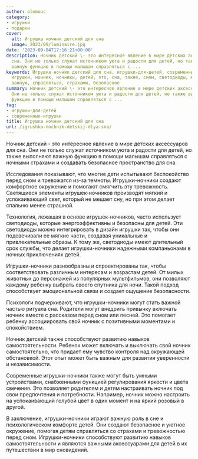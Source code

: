 ```yaml
---
author: olomouc
category:
- игрушки
- подарки
cover:
  alt: Игрушка ночник детский для сна
  image: 2023/09/luminaire.jpg
date: '2023-09-04T17:16:21+00:00'
description: Ночник детский \- это интересное явление в мире детских аксессуаров для
  сна. Они не только служат источником уюта и радости для детей, но также выполняют
  важную функцию в помощи малышам справляться с ...
keywords: Игрушка ночник детский для сна, игрушки-для-детей, современные-игрушки,
  игрушки, ночник, ночники, детей, это, сна, также, сном, светодиоды, могут, детский,
  важную, справляться, страхами, безопасное
summary: Ночник детский \- это интересное явление в мире детских аксессуаров для сна.
  Они не только служат источником уюта и радости для детей, но также выполняют важную
  функцию в помощи малышам справляться с ...
tag:
- игрушки-для-детей
- современные-игрушки
title: Игрушка ночник детский для сна
url: /igrushka-nochnik-detskij-dlya-sna/
---
```


Ночник детский \- это интересное явление в мире детских аксессуаров для сна. Они не только служат источником уюта и радости для детей, но также выполняют важную функцию в помощи малышам справляться с ночными страхами и создавать безопасное пространство для сна.

Исследования показывают, что многие дети испытывают беспокойство перед сном и тревожатся из-за темноты. Игрушки-ночники создают комфортное окружение и помогают смягчить эту тревожность. Светящиеся элементы игрушек-ночников производят мягкий и успокаивающий свет, который не мешает сну, но при этом делает спальню менее страшной.

Технология, лежащая в основе игрушек-ночников, часто использует светодиоды, которые энергоэффективны и безопасны для детей. Эти светодиоды можно интегрировать в дизайн игрушки так, чтобы они подсвечивали ее мягкие части, создавая уникальные и привлекательные образы. К тому же, светодиоды имеют длительный срок службы, что делает игрушки-ночники надежными компаньонами в ночных приключениях детей.

Игрушки-ночники разнообразны и спроектированы так, чтобы соответствовать различным интересам и возрастам детей. От милых животных до персонажей из популярных мультфильмов, они позволяют каждому ребенку выбрать своего спутника для ночи. Такой подход способствует эмоциональной связи и создает ощущение безопасности.

Психологи подчеркивают, что игрушки-ночники могут стать важной частью ритуала сна. Родители могут внедрить привычку включать ночник вместе с рассказом перед сном или песней. Это помогает ребенку ассоциировать свой ночник с позитивными моментами и спокойствием.

Ночник детский также способствуют развитию навыков самостоятельности. Ребенок может включать и выключать свой ночник самостоятельно, что придает ему чувство контроля над окружающей обстановкой. Этот опыт может быть важным для развития уверенности и независимости.

Современные игрушки-ночники также могут быть умными устройствами, снабженными функцией регулирования яркости и цвета свечения. Это позволяет родителям и детям настраивать ночник под свои предпочтения и потребности. Например, ночник можно настроить на успокаивающий голубой цвет в один момент и на яркий розовый в другой.

В заключение, игрушки-ночники играют важную роль в сне и психологическом комфорте детей. Они создают безопасное и уютное окружение, помогая детям справляться со страхами и тревожностью перед сном. Игрушки-ночники способствуют развитию навыков самостоятельности и являются важными аксессуарами для детей в их путешествии в мир сновидений.